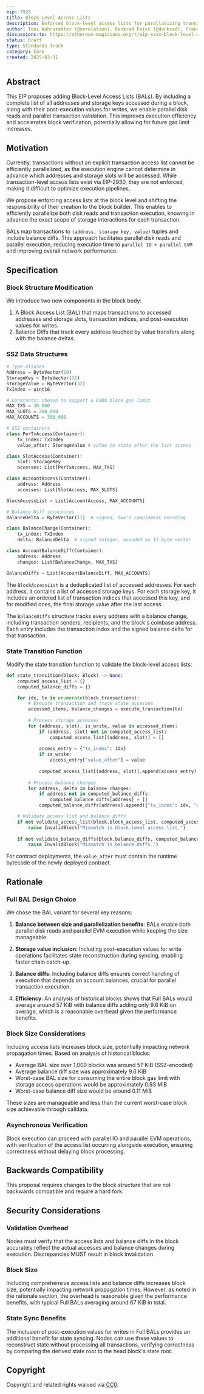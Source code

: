 ```yaml
---
eip: 7928
title: Block-Level Access Lists
description: Enforced block-level access lists for parallalizing transaction validation
author: Toni Wahrstätter (@nerolation), Dankrad Feist (@dankrad), Francesco D`Amato (@fradamt), Jochem Brouwer (@jochem-brouwer), Ignacio Hagopian (@jsign), Yoav Weiss (@yoavw), Alex Forshtat (@forshtat)
discussions-to: https://ethereum-magicians.org/t/eip-xxxx-block-level-access-lists/23337
status: Draft
type: Standards Track
category: Core
created: 2025-03-31
---
```


## Abstract

This EIP proposes adding Block-Level Access Lists (BALs). By including a complete list of all addresses and storage keys accessed during a block, along with their post-execution values for writes, we enable parallel disk reads and parallel transaction validation. This improves execution efficiency and accelerates block verification, potentially allowing for future gas limit increases.

## Motivation

Currently, transactions without an explicit transaction access list cannot be efficiently parallelized, as the execution engine cannot determine in advance which addresses and storage slots will be accessed. While transaction-level access lists exist via EIP-2930, they are not enforced, making it difficult to optimize execution pipelines.

We propose enforcing access lists at the block level and shifting the responsibility of their creation to the block builder. This enables to efficiently parallelize both disk reads and transaction execution, knowing in advance the exact scope of storage interactions for each transaction.

BALs map transactions to `(address, storage key, value)` tuples and include balance diffs. This approach facilitates parallel disk reads and parallel execution, reducing execution time to `parallel IO + parallel EVM` and improving overall network performance.

## Specification

### Block Structure Modification

We introduce two new components in the block body:

1. A Block Access List (BAL) that maps transactions to accessed addresses and storage slots, transaction indices, and post-execution values for writes.
2. Balance Diffs that track every address touched by value transfers along with the balance deltas.

### SSZ Data Structures

```python
# Type aliases
Address = ByteVector(20)
StorageKey = ByteVector(32)
StorageValue = ByteVector(32)
TxIndex = uint16

# Constants; chosen to support a 630m block gas limit
MAX_TXS = 30_000
MAX_SLOTS = 300_000
MAX_ACCOUNTS = 300_000

# SSZ containers
class PerTxAccess(Container):
    tx_index: TxIndex
    value_after: StorageValue # value in state after the last access

class SlotAccess(Container):
    slot: StorageKey
    accesses: List[PerTxAccess, MAX_TXS]

class AccountAccess(Container):
    address: Address
    accesses: List[SlotAccess, MAX_SLOTS]

BlockAccessList = List[AccountAccess, MAX_ACCOUNTS]

# Balance Diff structures
BalanceDelta = ByteVector(11)  # signed, two's complement encoding

class BalanceChange(Container):
    tx_index: TxIndex
    delta: BalanceDelta  # signed integer, encoded as 11-byte vector

class AccountBalanceDiff(Container):
    address: Address
    changes: List[BalanceChange, MAX_TXS]

BalanceDiffs = List[AccountBalanceDiff, MAX_ACCOUNTS]
```

The `BlockAccessList` is a deduplicated list of accessed addresses. For each address, it contains a list of accessed storage keys. For each storage key, it includes an ordered list of transaction indices that accessed this key, and for modified ones, the final storage value after the last access.

The `BalanceDiffs` structure tracks every address with a balance change, including transaction senders, recipients, and the block's coinbase address. Each entry includes the transaction index and the signed balance delta for that transaction.

### State Transition Function

Modify the state transition function to validate the block-level access lists:

```python 
def state_transition(block: Block) -> None:
    computed_access_list = {}
    computed_balance_diffs = {}

    for idx, tx in enumerate(block.transactions):
        # Execute transaction and track state accesses
        accessed_items, balance_changes = execute_transaction(tx)
        
        # Process storage accesses
        for (address, slot), is_write, value in accessed_items:
            if (address, slot) not in computed_access_list:
                computed_access_list[(address, slot)] = []
            
            access_entry = {"tx_index": idx}
            if is_write:
                access_entry["value_after"] = value
            
            computed_access_list[(address, slot)].append(access_entry)
        
        # Process balance changes
        for address, delta in balance_changes:
            if address not in computed_balance_diffs:
                computed_balance_diffs[address] = []
            computed_balance_diffs[address].append({"tx_index": idx, "delta": delta})

    # Validate access list and balance diffs
    if not validate_access_list(block.block_access_list, computed_access_list):
        raise InvalidBlock("Mismatch in block-level access list.")
        
    if not validate_balance_diffs(block.balance_diffs, computed_balance_diffs):
        raise InvalidBlock("Mismatch in balance diffs.")
```

For contract deployments, the `value_after` must contain the runtime bytecode of the newly deployed contract.

## Rationale

### Full BAL Design Choice

We chose the BAL variant for several key reasons:

1. **Balance between size and parallelization benefits**: BALs enable both parallel disk reads and parallel EVM execution while keeping the size manageable.

2. **Storage value inclusion**: Including post-execution values for write operations facilitates state reconstruction during syncing, enabling faster chain catch-up.

3. **Balance diffs**: Including balance diffs ensures correct handling of execution that depends on account balances, crucial for parallel transaction execution.

4. **Efficiency**: An analysis of historical blocks shows that Full BALs would average around 57 KiB with balance diffs adding only 9.6 KiB on average, which is a reasonable overhead given the performance benefits.

### Block Size Considerations

Including access lists increases block size, potentially impacting network propagation times. Based on analysis of historical blocks:

- Average BAL size over 1,000 blocks was around 57 KiB (SSZ-encoded)
- Average balance diff size was approximately 9.6 KiB
- Worst-case BAL size for consuming the entire block gas limit with storage access operations would be approximately 0.93 MiB
- Worst-case balance diff size would be around 0.11 MiB

These sizes are manageable and less than the current worst-case block size achievable through calldata.

### Asynchronous Verification

Block execution can proceed with parallel IO and parallel EVM operations, with verification of the access list occurring alongside execution, ensuring correctness without delaying block processing.

## Backwards Compatibility

This proposal requires changes to the block structure that are not backwards compatible and require a hard fork.

## Security Considerations

### Validation Overhead

Nodes must verify that the access lists and balance diffs in the block accurately reflect the actual accesses and balance changes during execution. Discrepancies MUST result in block invalidation.

### Block Size

Including comprehensive access lists and balance diffs increases block size, potentially impacting network propagation times. However, as noted in the rationale section, the overhead is reasonable given the performance benefits, with typical Full BALs averaging around 67 KiB in total.

### State Sync Benefits

The inclusion of post-execution values for writes in Full BALs provides an additional benefit for state syncing. Nodes can use these values to reconstruct state without processing all transactions, verifying correctness by comparing the derived state root to the head block's state root.

## Copyright

Copyright and related rights waived via [CC0](../LICENSE.md).
